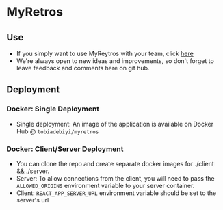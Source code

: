 # MyRetros

## Use
- If you simply want to use MyReytros with your team, click <a href="https://myretros.azurewebsites.net">here</a>
- We're always open to new ideas and improvements, so don't forget to leave feedback and comments here on git hub.

## Deployment

### Docker: Single Deployment
- Single deployment: An image of the application is available on Docker Hub @ `tobiadebiyi/myretros`

### Docker: Client/Server Deployment
- You can clone the repo and create separate docker images for ./client && ./server.
- Server: To allow connections from the client, you will need to pass the `ALLOWED_ORIGINS` environment variable to your server container.
- Client: `REACT_APP_SERVER_URL` environment variable should be set to the server's url

